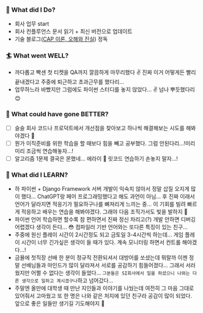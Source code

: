 ### 🎯 What did I Do?

- 회사 업무 start
- 회사 컨플루언스 문서 읽기 + 최신 버전으로 업데이트
- 기술 블로그([CAP 이론, 오해와 진실](http://eincs.com/2013/07/misleading-and-truth-of-cap-theorem/)) 정독

### 🏄 What went WELL?

- 까다롭고 빡센 첫 티켓을 QA까지 깔끔하게 마무리했다 ✌ 진짜 이거 어떻게든 빨리 끝내겠다고 주중에 퇴근하고 초과근무를 했다리...
- 업무하느라 바빴지만 그럼에도 파이썬 스터디를 놓지 않았다... ✌ 넘나 뿌듯했다리 😊

### 🤨 What could have gone BETTER?

- [ ] 슬슬 회사 코드나 프로덕트에서 개선점을 찾아보고 하나씩 해결해보는 시도를 해봐야겠다 🤔
- [ ] 뭔가 이직준비를 위한 학습을 할 때보다 힘을 빼고 공부했다. 그럼 안된다리...!미리미리 조금씩 연습해놓자...!
- [ ] 알고리즘 1문제 결국은 몬했네... 에라이 💢 릿코드 연습하기 손놓지 말자...!

### 🧐 What did I LEARN?

- 하 파이썬 + Django Framework 서버 개발이 익숙치 않아서 정말 삽질 오지게 많이 했다... ChatGPT랑 페어 프로그래밍했다고 해도 과언이 아님... 후 진짜 이래서 언어가 달라지면 적응기가 필요하구나를 뼈져리게 느끼는 중... 이 기회를 빌려 빠르게 적응하고 배우는 연습을 해봐야겠다. 그래야 다음 조직가서도 빛을 발하지 🌟
- 파이썬 언어 학습하면 할수록 참 편하면서 진짜 정신 차리고(?) 개발 안하면 디버깅 어렵겠다 생각이 든다... 😳 컴파일러 기반 언어와는 또다른 특징이 있는 친구...
- 주중에 원신 플레이 시간이 2시간정도 되고 금토일 3-4시간씩 하는데... 게임 플레이 시간이 너무 긴가싶은 생각이 들 때가 있다. 계속 모니터링 하면서 컨트롤 해야겠다...!
- 금욜에 첫직장 선배 한 분이 정규직 전환되셔서 대방어를 쏘셨는데 뭐랄까 이젠 정말 선배님들과 마인드가 많이 달라져서 서로를 공감하기 힘들어졌다... 그래서 서러웠지만 어쩔 수 없다는 생각이 들었다... `그분들은 SI회사에서 일을 하셨으니 나와는 다른 생각으로 일하고 계시겠구나`하고 넘어갔다...
- 주말엔 올만에 대학생 때 만난 지인들과 이야기를 나눴는데 여전히 그 마음 그대로 있어줘서 고마웠고 또 한 명은 나와 같은 처지에 있던 친구라 공감이 많이 되었다. 앞으로 좋은 일들만 생기길 기도해야지 🙏
